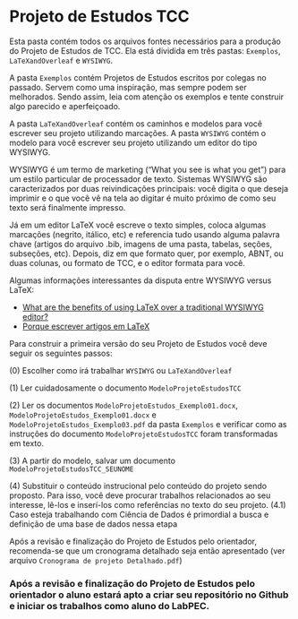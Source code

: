 # Projeto de Estudos TCC

Esta pasta contém todos os arquivos fontes necessários para a produção do Projeto de Estudos de TCC.
Ela está dividida em três pastas: `Exemplos`, `LaTeXandOverleaf` e `WYSIWYG`.

A pasta `Exemplos` contém Projetos de Estudos escritos por colegas no passado. Servem como uma inspiração, mas sempre podem ser melhorados. Sendo assim, leia com atenção os exemplos e tente construir algo parecido e aperfeiçoado.

A pasta `LaTeXandOverleaf` contém os caminhos e modelos para você escrever seu projeto utilizando marcações. A pasta `WYSIWYG` contém o modelo para você escrever seu projeto utilizando um editor do tipo WYSIWYG.

WYSIWYG é um termo de marketing (“What you see is what you get”) para um estilo particular de processador de texto. Sistemas WYSIWYG são caracterizados por duas reivindicações principais: você digita o que deseja imprimir e o que você vê na tela ao digitar é muito próximo de como seu texto será finalmente impresso.

Já em um editor LaTeX você escreve o texto simples, coloca algumas marcações (negrito, itálico, etc) e referencia tudo usando alguma palavra chave (artigos do arquivo .bib, imagens de uma pasta, tabelas, seções, subseções, etc). Depois, diz em que formato quer, por exemplo, ABNT, ou duas colunas, ou formato de TCC, e o editor formata para você.

Algumas informações interessantes da disputa entre WYSIWYG versus LaTeX:
- [What are the benefits of using LaTeX over a traditional WYSIWYG editor?](https://www.quora.com/What-are-the-benefits-of-using-LaTeX-over-a-traditional-WYSIWYG-editor)
- [Porque escrever artigos em LaTeX](https://medium.com/@kabrau/porque-escrever-artigos-em-latex-e0e453bcf2b0)



Para construir a primeira versão do seu Projeto de Estudos você deve seguir os seguintes passos:

(0) Escolher como irá trabalhar `WYSIWYG` ou `LaTeXandOverleaf`

(1) Ler cuidadosamente o documento `ModeloProjetoEstudosTCC`

(2) Ler os documentos `ModeloProjetoEstudos_Exemplo01.docx`, `ModeloProjetoEstudos_Exemplo01.docx` e `ModeloProjetoEstudos_Exemplo03.pdf` da pasta `Exemplos` e verificar como as instruções do documento `ModeloProjetoEstudosTCC` foram transformadas em texto.

(3) A partir do modelo, salvar um documento `ModeloProjetoEstudosTCC_SEUNOME`

(4) Substituir o conteúdo instrucional pelo conteúdo do projeto sendo proposto. Para isso, você deve procurar trabalhos relacionados ao seu interesse, lê-los e inserí-los como referências no texto do seu projeto. 
 (4.1) Caso esteja trabalhando com Ciência de Dados é primordial a busca e definição de uma base de dados nessa etapa

Após a revisão e finalização do Projeto de Estudos pelo orientador, recomenda-se que um cronograma detalhado seja então apresentado (ver arquivo `Cronograma de projeto Detalhado.pdf`)

### Após a revisão e finalização do Projeto de Estudos pelo orientador o aluno estará apto a criar seu repositório no Github e iniciar os trabalhos como aluno do LabPEC.



